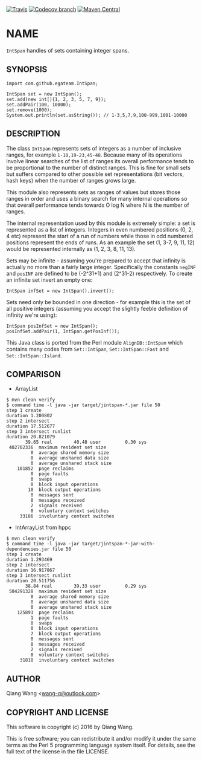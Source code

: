 [![Travis](https://img.shields.io/travis/egateam/jintspan.svg)](https://travis-ci.org/egateam/jintspan)
[![Codecov branch](https://img.shields.io/codecov/c/github/wang-q/jintspan/master.svg)](https://codecov.io/github/wang-q/jintspan?branch=master)
[![Maven Central](https://img.shields.io/maven-central/v/com.github.egateam/jintspan.svg)](http://search.maven.org/#search|ga|1|g%3A%22com.github.egateam%22%20AND%20a%3A%22jintspan%22)

# NAME

`IntSpan` handles of sets containing integer spans.

## SYNOPSIS

```
import com.github.egateam.IntSpan;

IntSpan set = new IntSpan();
set.add(new int[]{1, 2, 3, 5, 7, 9});
set.addPair(100, 10000);
set.remove(1000);
System.out.println(set.asString()); // 1-3,5,7,9,100-999,1001-10000
```

## DESCRIPTION

The class `IntSpan` represents sets of integers as a number of inclusive ranges, for example
`1-10,19-23,45-48`. Because many of its operations involve linear searches of the list of ranges its
overall performance tends to be proportional to the number of distinct ranges. This is fine for
small sets but suffers compared to other possible set representations (bit vectors, hash keys) when
the number of ranges grows large.

This module also represents sets as ranges of values but stores those ranges in order and uses a
binary search for many internal operations so that overall performance tends towards O log N where N
is the number of ranges.

The internal representation used by this module is extremely simple: a set is represented as a list
of integers. Integers in even numbered positions (0, 2, 4 etc) represent the start of a run of
numbers while those in odd numbered positions represent the ends of runs. As an example the set (1,
3-7, 9, 11, 12) would be represented internally as (1, 2, 3, 8, 11, 13).

Sets may be infinite - assuming you're prepared to accept that infinity is actually no more than a
fairly large integer. Specifically the constants `negINF` and `posINF` are defined to be (-2^31+1)
and (2^31-2) respectively. To create an infinite set invert an empty one:

```
IntSpan infSet = new IntSpan().invert();
```

Sets need only be bounded in one direction - for example this is the set of all positive integers
(assuming you accept the slightly feeble definition of infinity we're using):

```
IntSpan posInfSet = new IntSpan();
posInfSet.addPair(1, IntSpan.getPosInf());
```

This Java class is ported from the Perl module `AlignDB::IntSpan` which contains many codes from
`Set::IntSpan`, `Set::IntSpan::Fast` and `Set::IntSpan::Island`.

## COMPARISON

* ArrayList<Integer>

```
$ mvn clean verify
$ command time -l java -jar target/jintspan-*.jar file 50
step 1 create
duration 1.200802
step 2 intersect
duration 17.512677
step 3 intersect runlist
duration 20.821079
       39.65 real        40.48 user         0.30 sys
 402702336  maximum resident set size
         0  average shared memory size
         0  average unshared data size
         0  average unshared stack size
    101852  page reclaims
         0  page faults
         0  swaps
         0  block input operations
        10  block output operations
         0  messages sent
         0  messages received
         2  signals received
         0  voluntary context switches
     33186  involuntary context switches
```

* IntArrayList from hppc

```
$ mvn clean verify
$ command time -l java -jar target/jintspan-*-jar-with-dependencies.jar file 50
step 1 create
duration 1.293469
step 2 intersect
duration 16.917867
step 3 intersect runlist
duration 20.511756
       38.84 real        39.33 user         0.29 sys
 504291328  maximum resident set size
         0  average shared memory size
         0  average unshared data size
         0  average unshared stack size
    125893  page reclaims
         1  page faults
         0  swaps
         0  block input operations
         7  block output operations
         0  messages sent
         0  messages received
         2  signals received
         0  voluntary context switches
     31818  involuntary context switches
```

## AUTHOR

Qiang Wang &lt;wang-q@outlook.com&gt;

## COPYRIGHT AND LICENSE

This software is copyright (c) 2016 by Qiang Wang.

This is free software; you can redistribute it and/or modify it under the same terms as the Perl 5
programming language system itself. For details, see the full text of the license in the file
LICENSE.
